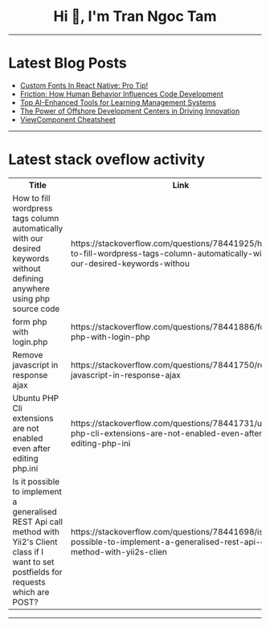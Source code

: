 <h1 align="center">Hi 👋, I'm Tran Ngoc Tam</h1>

---

# Latest Blog Posts 
<!-- BLOG-POST-LIST:START -->
- [Custom Fonts In React Native: Pro Tip!](https://dev.to/mitchiemt11/custom-fonts-in-react-native-pro-tip-4693)
- [Friction: How Human Behavior Influences Code Development](https://dev.to/tiuwill/friction-how-human-behavior-influences-code-development-46on)
- [Top AI-Enhanced Tools for Learning Management Systems](https://dev.to/digitalsamba/top-ai-enhanced-tools-for-learning-management-systems-10fa)
- [The Power of Offshore Development Centers in Driving Innovation](https://dev.to/witson/the-power-of-offshore-development-centers-in-driving-innovation-3070)
- [ViewComponent Cheatsheet](https://dev.to/railsdesigner/viewcomponent-cheatsheet-2kh9)
<!-- BLOG-POST-LIST:END -->

---

# Latest stack oveflow activity
<table>
  <tr><th>Title</th><th>Link</th></tr>
  <!-- STACKOVERFLOW:START --><tr><td>How to fill wordpress tags column automatically with our desired keywords without defining anywhere using php source code</td><td>https://stackoverflow.com/questions/78441925/how-to-fill-wordpress-tags-column-automatically-with-our-desired-keywords-withou</td></tr><tr><td>form php with login.php</td><td>https://stackoverflow.com/questions/78441886/form-php-with-login-php</td></tr><tr><td>Remove javascript in response ajax</td><td>https://stackoverflow.com/questions/78441750/remove-javascript-in-response-ajax</td></tr><tr><td>Ubuntu PHP Cli extensions are not enabled even after editing php.ini</td><td>https://stackoverflow.com/questions/78441731/ubuntu-php-cli-extensions-are-not-enabled-even-after-editing-php-ini</td></tr><tr><td>Is it possible to implement a generalised REST Api call method with Yii2&#39;s Client class if I want to set postfields for requests which are POST?</td><td>https://stackoverflow.com/questions/78441698/is-it-possible-to-implement-a-generalised-rest-api-call-method-with-yii2s-clien</td></tr><!-- STACKOVERFLOW:END -->
</table>

---


